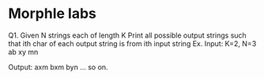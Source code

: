 # Morphle labs
Q1. Given N strings each of length K
Print all possible output strings such that ith char of each output string is from ith input string
Ex. 
Input:
K=2, N=3
ab
xy
mn

Output:
axm
bxm
byn
... so on.
